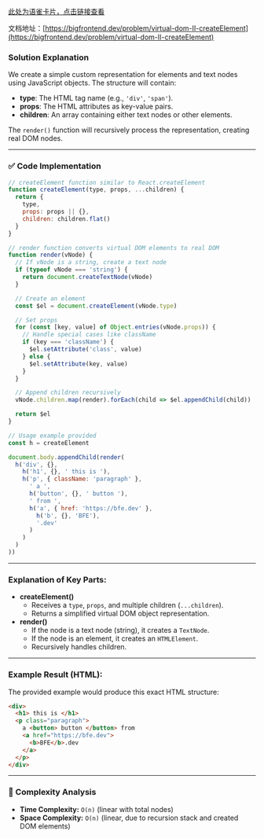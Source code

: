 [此处为语雀卡片，点击链接查看](https://www.yuque.com/docs/175003190#P2zsa)

文档地址：[https://bigfrontend.dev/problem/virtual-dom-II-createElement](https://bigfrontend.dev/problem/virtual-dom-II-createElement)

### Solution Explanation
We create a simple custom representation for elements and text nodes using JavaScript objects. The structure will contain:

+ **type**: The HTML tag name (e.g., `'div'`, `'span'`).
+ **props**: The HTML attributes as key-value pairs.
+ **children**: An array containing either text nodes or other elements.

The `render()` function will recursively process the representation, creating real DOM nodes.

---

### ✅ Code Implementation
```javascript
// createElement function similar to React.createElement
function createElement(type, props, ...children) {
  return {
    type,
    props: props || {},
    children: children.flat()
  }
}

// render function converts virtual DOM elements to real DOM
function render(vNode) {
  // If vNode is a string, create a text node
  if (typeof vNode === 'string') {
    return document.createTextNode(vNode)
  }

  // Create an element
  const $el = document.createElement(vNode.type)

  // Set props
  for (const [key, value] of Object.entries(vNode.props)) {
    // Handle special cases like className
    if (key === 'className') {
      $el.setAttribute('class', value)
    } else {
      $el.setAttribute(key, value)
    }
  }

  // Append children recursively
  vNode.children.map(render).forEach(child => $el.appendChild(child))

  return $el
}

// Usage example provided
const h = createElement

document.body.appendChild(render(
  h('div', {},
    h('h1', {}, ' this is '),
    h('p', { className: 'paragraph' },
      ' a ',
      h('button', {}, ' button '),
      ' from ',
      h('a', { href: 'https://bfe.dev' }, 
        h('b', {}, 'BFE'),
        '.dev'
      )
    )
  )
))
```

---

###  Explanation of Key Parts:
+ **createElement()**
    - Receives a `type`, `props`, and multiple children (`...children`).
    - Returns a simplified virtual DOM object representation.
+ **render()**
    - If the node is a text node (string), it creates a `TextNode`.
    - If the node is an element, it creates an `HTMLElement`.
    - Recursively handles children.

---

### Example Result (HTML):
The provided example would produce this exact HTML structure:

```html
<div>
  <h1> this is </h1>
  <p class="paragraph">
    a <button> button </button> from 
    <a href="https://bfe.dev">
      <b>BFE</b>.dev
    </a>
  </p>
</div>

```

---

### 🚀 Complexity Analysis
+ **Time Complexity:** `O(n)` (linear with total nodes)
+ **Space Complexity:** `O(n)` (linear, due to recursion stack and created DOM elements)

